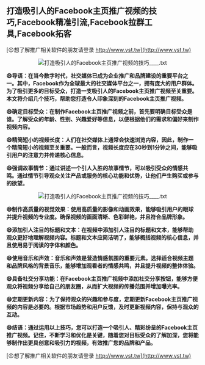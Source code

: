 ## **打造吸引人的Facebook主页推广视频的技巧,Facebook精准引流,Facebook拉群工具,Facebook拓客**

[😍想了解推广相关软件的朋友请登录 http://www.vst.tw](http://www.vst.tw)

 <center><img src="https://vst.tw/MP4/tuiguang/png/5.png" alt="打造吸引人的Facebook主页推广视频的技巧____.txt"></center>

**😄导语：在当今数字时代，社交媒体已成为企业推广和品牌建设的重要平台之一。其中，Facebook作为全球最大的社交媒体平台之一，拥有庞大的用户群体。为了吸引更多的目标受众，打造一支吸引人的Facebook主页推广视频至关重要。本文将介绍几个技巧，帮助您打造令人印象深刻的Facebook主页推广视频。**

**😄确定目标受众：在制作Facebook主页推广视频之前，首先要明确目标受众是谁。了解受众的年龄、性别、兴趣爱好等信息，以便根据他们的需求和偏好来制作视频内容。**

**😄精简短小的视频长度：人们在社交媒体上通常会快速浏览内容，因此，制作一个精简短小的视频至关重要。一般而言，视频长度应在30秒到1分钟之间，能够吸引用户的注意力并传递核心信息。**

**😄强调故事情节：通过讲述一个引人入胜的故事情节，可以吸引受众的情感共鸣。通过情节引导观众关注产品或服务的核心功能和优势，让他们产生购买或参与的欲望。**

 <center><img src="https://vst.tw/MP4/tuiguang/png/5.png" alt="打造吸引人的Facebook主页推广视频的技巧____.txt"></center>

**😄制作高质量的视觉效果：使用高质量的影像和动画效果，能够吸引用户的眼球并提升视频的专业度。确保视频的画面清晰、色彩鲜艳，并且符合品牌形象。**

**😄添加引人注目的标题和文本：在视频中添加引人注目的标题和文本，能够帮助观众更好地理解视频内容。标题和文本应简洁明了，能够概括视频的核心信息，并且使用易于阅读的字体和颜色。**

**😄使用音乐和声效：音乐和声效是营造情感氛围的重要元素。选择适合视频主题和品牌风格的背景音乐，能够增加观看者的情感共鸣，并且提升视频的整体体验。**

**😄具备社交分享功能：在Facebook主页推广视频中添加社交分享按钮，能够方便观众将视频分享给自己的朋友圈，从而扩大视频的传播范围并增加曝光率。**

**😄定期更新内容：为了保持观众的兴趣和参与度，定期更新Facebook主页推广视频的内容是必要的。根据市场趋势和用户反馈，及时更新视频内容，保持与观众的互动。**

**😄结语：通过运用以上技巧，您可以打造一个吸引人、精彩纷呈的Facebook主页推广视频。记住，不断学习和优化是关键，随着您对目标受众的了解加深，您将能够制作出更具创意和吸引力的视频，有效推广您的品牌和产品。**

[😍想了解推广相关软件的朋友请登录 http://www.vst.tw](http://www.vst.tw)



